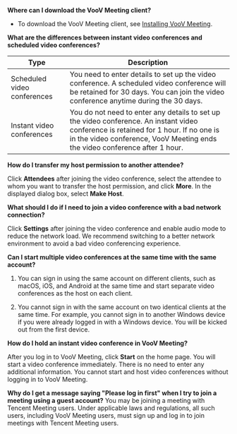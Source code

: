 **Where can I download the VooV Meeting client?**

- To download the VooV Meeting client, see [Installing VooV Meeting](https://intl.cloud.tencent.com/document/product/1054/35553).

**What are the differences between instant video conferences and scheduled video conferences?**

| Type | Description |
| -------- | ------------------------------------------------------------ |
| Scheduled video conferences | You need to enter details to set up the video conference. A scheduled video conference will be retained for 30 days. You can join the video conference anytime during the 30 days. |
| Instant video conferences | You do not need to enter any details to set up the video conference. An instant video conference is retained for 1 hour. If no one is in the video conference, VooV Meeting ends the video conference after 1 hour. |

**How do I transfer my host permission to another attendee?**

Click **Attendees** after joining the video conference, select the attendee to whom you want to transfer the host permission, and click **More**. In the displayed dialog box, select **Make Host**.

**What should I do if I need to join a video conference with a bad network connection?**

Click **Settings** after joining the video conference and enable audio mode to reduce the network load. We recommend switching to a better network environment to avoid a bad video conferencing experience.

**Can I start multiple video conferences at the same time with the same account?**

 1. You can sign in using the same account on different clients, such as macOS, iOS, and Android at the same time and start separate video conferences as the host on each client.

 2. You cannot sign in with the same account on two identical clients at the same time. For example, you cannot sign in to another Windows device if you were already logged in with a Windows device. You will be kicked out from the first device. 

**How do I hold an instant video conference in VooV Meeting?**

After you log in to VooV Meeting, click **Start** on the home page. You will start a video conference immediately. There is no need to enter any additional information. You cannot start and host video conferences without logging in to VooV Meeting.

**Why do I get a message saying "Please log in first" when I try to join a meeting using a guest account?**
You may be joining a meeting with Tencent Meeting users. Under applicable laws and regulations, all such users, including VooV Meeting users, must sign up and log in to join meetings with Tencent Meeting users.

